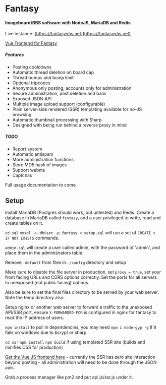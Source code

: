 # Fantasy

#### Imageboard/BBS software with NodeJS, MariaDB and Redis

Live instance: [https://fantasyvhs.net](https://fantasyvhs.net)

[Vue Frontend for Fantasy](https://github.com/izzymg/zv)

##### Features

* Posting cooldowns
* Automatic thread deletion on board cap
* Thread bumps and bump limit
* Optional tripcodes
* Anonymous only posting, accounts only for administration
* Secure administration, post deletion and bans
* Exposed JSON API 
* Multiple image upload support (configurable)
* Plain server-side rendered (SSR) templating available for no-JS browsing
* Automatic thumbnail processing with Sharp
* Designed with being run behind a reverse proxy in mind

##### TODO
* Report system
* Automatic antispam
* More administration functions
* Store MD5 hash of images
* Support webms
* Captchas

Full usage documentation to come.

## Setup

Install MariaDB (Postgres should work, but untested) and Redis. Create a database in MariaDB called `fantasy`, and a user privileged to write, read and create tables on it.

`cd sql` `mysql -u dbUser -p fantasy < setup.sql` will run a set of `CREATE x IF NOT EXISTS` commands. 

`admin.sql` will create a user called admin, with the password of 'admin', and place them in the administrators table.

Remove `.default` from files in `./config` directory and setup

Make sure to disable the file server in production, set `proxy = true`, set your front facing URLs and CORS options correctly. Set the ports for all  servers to unexposed (not public facing) options.

Also be sure to set the final files directory to be served by your web server. Note the temp directory also.

Setup nginx or another web server to forward a traffic to the unexposed API/SSR port, ensure `X-FORWARDED-FOR` is configured in nginx for fantasy to read the IP address of users.

`npm install` to pull in dependencies, you may need `npm i node-gyp -g` if it fails on windows due to bcrypt or sharp

`cd ssr` `npm install` `npm build` if using templated SSR site (builds and minifies CSS for production)

[Get the Vue.JS frontend here](https://github.com/izzymg/zv) - currently the SSR has zero site interaction beyond posting - all administration will need to be done through the JSON apis.

Grab a process manager like pm2 and put api.js/ssr.js under it.